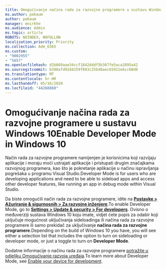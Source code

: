 ```yaml
---
title: Omogućivanje načina rada za razvojne programere u sustavu Windows 10
ms.author: pebaum
author: pebaum
manager: mnirkhe
ms.audience: Admin
ms.topic: article
ROBOTS: NOINDEX, NOFOLLOW
localization_priority: Priority
ms.collection: Adm_O365
ms.custom:
- "9002955"
- "5657"
ms.openlocfilehash: d1b669aae34ccf1842dddf5b367fe5aca2895a42
ms.sourcegitcommit: b398afd92d4259f893c25b48aec65921e6cc68d6
ms.translationtype: MT
ms.contentlocale: hr-HR
ms.lasthandoff: 05/16/2020
ms.locfileid: "44268860"
---
```

# <a name="enable-developer-mode-in-windows-10"></a><span data-ttu-id="3de03-102">Omogućivanje načina rada za razvojne programere u sustavu Windows 10</span><span class="sxs-lookup"><span data-stu-id="3de03-102">Enable Developer Mode in Windows 10</span></span>

<span data-ttu-id="3de03-103">Način rada za razvojne programere namijenjen je korisnicima koji razvijaju aplikacije i moraju moći ustrajati aplikacije i pristupati drugim značajkama razvojnog programera, kao što je pokretanje aplikacije u načinu ispravljanja pogrešaka u programu Visual Studio.</span><span class="sxs-lookup"><span data-stu-id="3de03-103">Developer Mode is for users who are developing applications and need to be able to sideload apps and access other developer features, like running an app in debug mode within Visual Studio.</span></span>

<span data-ttu-id="3de03-104">Da biste omogućili način rada za razvojne programere, idite na **[Postavke > Ažuriranje & sigurnosnih > Za razvojne inženjere](ms-settings:developers?activationSource=GetHelp)**.</span><span class="sxs-lookup"><span data-stu-id="3de03-104">To enable Developer Mode, go to **[Settings > Update & security > For developers](ms-settings:developers?activationSource=GetHelp)**.</span></span> <span data-ttu-id="3de03-105">Ovisno o međuverziji sustava Windows 10 koju imate, vidjet ćete popis za odabir koji uključuje mogućnost uključivanja sideloadinga ili načina rada za razvojne programere ili samo prekidač za uključivanje **načina rada za razvojne programere**.</span><span class="sxs-lookup"><span data-stu-id="3de03-105">Depending on the build of Windows 10 you have, you will see either a selection list that includes the option to turn on sideloading or developer mode, or just a toggle to turn on **Developer Mode**.</span></span>

<span data-ttu-id="3de03-106">Dodatne informacije o načinu rada za razvojne programere [potražite u odjeljku Omogućivanje razvoja uređaja](https://docs.microsoft.com/windows/uwp/get-started/enable-your-device-for-development).</span><span class="sxs-lookup"><span data-stu-id="3de03-106">To learn more about Developer Mode, see [Enable your device for development](https://docs.microsoft.com/windows/uwp/get-started/enable-your-device-for-development).</span></span>
